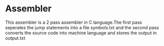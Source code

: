 # Assembler
This assembler is a 2 pass assembler in C language.The first pass seperates the jump statements into a file symbols.txt and the second pass converts the source code into machine language and stores the output in output.txt
